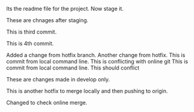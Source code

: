 Its the readme file for the project. Now stage it.

These are chnages after staging.

This is third commit.

This is 4th commit.


Added a change from hotfix branch.
Another change from hotfix.
This is commit from local command line. This is conflicting with online git
This is commit from local command line. This should conflict

These are changes made in develop only.

This is another hotfix to merge locally and then pushing to origin.

Changed to check online merge.
